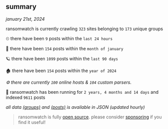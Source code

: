 
## summary
_january 21st, 2024_

ransomwatch is currently crawling `323` sites belonging to `173` unique groups

⏲ there have been `9` posts within the `last 24 hours`

🦈 there have been `154` posts within the `month of january`

🪐 there have been `1099` posts within the `last 90 days`

🏚 there have been `154` posts within the `year of 2024`

_⚙️ there are currently `100` online hosts & `104` custom parsers._

🦕 ransomwatch has been running for `2 years, 4 months and 14 days` and indexed `9611` posts

_all data  [(groups)](http://ransomwhat.telemetry.ltd/groups) and [(posts)](http://ransomwhat.telemetry.ltd/posts) is available in JSON (updated hourly)_

> ransomwatch is fully [open source](https://github.com/joshhighet/ransomwatch#ransomwatch--). please consider [sponsoring](https://github.com/sponsors/joshhighet) if you find it useful!
